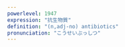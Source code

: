 ```yaml
---
powerlevel: 1947
expression: "抗生物質"
definition: "(n,adj-no) antibiotics"
pronunciation: "こうせいぶっしつ"
---
```

